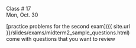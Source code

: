 
<div class="lecture1">



<div class="column_date">
<p markdown="block">

Class # 17 <br> 
Mon, Oct. 30

</p>
</div> 



<div class="column_materials" >
<p markdown="block">

[practice problems for the second exam]({{ site.url }}/slides/exams/midterm2_sample_questions.html)
 <br> 
come with questions that you want to review <br> 

</p>
</div>



<div class="column_assign">
<p markdown="block">


</p>
</div>

</div>
